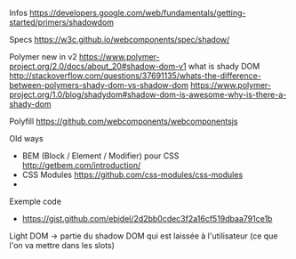 
Infos
  https://developers.google.com/web/fundamentals/getting-started/primers/shadowdom

Specs
  https://w3c.github.io/webcomponents/spec/shadow/

Polymer
  new in v2
    https://www.polymer-project.org/2.0/docs/about_20#shadow-dom-v1
  what is shady DOM
    http://stackoverflow.com/questions/37691135/whats-the-difference-between-polymers-shady-dom-vs-shadow-dom
    https://www.polymer-project.org/1.0/blog/shadydom#shadow-dom-is-awesome-why-is-there-a-shady-dom

Polyfill
  https://github.com/webcomponents/webcomponentsjs


Old ways
  - BEM (Block / Element / Modifier) pour CSS
    http://getbem.com/introduction/
  - CSS Modules
    https://github.com/css-modules/css-modules
  -

Exemple code
  - https://gist.github.com/ebidel/2d2bb0cdec3f2a16cf519dbaa791ce1b

Light DOM -> partie du shadow DOM qui est laissée à l'utilisateur (ce que l'on va mettre dans les slots)
